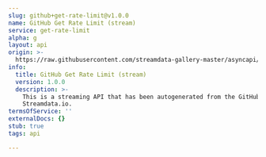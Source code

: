 ```yaml
---
slug: github+get-rate-limit@v1.0.0
name: GitHub Get Rate Limit (stream)
service: get-rate-limit
alpha: g
layout: api
origin: >-
  https://raw.githubusercontent.com/streamdata-gallery-master/asyncapi/master/_listings/github/github-get-rate-limit-stream-async.md
info:
  title: GitHub Get Rate Limit (stream)
  version: 1.0.0
  description: >-
    This is a streaming API that has been autogenerated from the GitHub using
    Streamdata.io.
termsOfService: ''
externalDocs: {}
stub: true
tags: api

---
```

